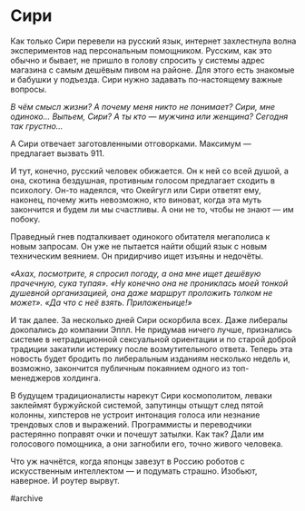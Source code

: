 
# Сири

Как только Сири перевели на русский язык, интернет захлестнула волна экспериментов над персональным помощником. Русским, как это обычно и бывает, не пришло в голову спросить у системы адрес магазина с самым дешёвым пивом на районе. Для этого есть знакомые и бабушки у подъезда. Сири нужно задавать по-настоящему важные вопросы.

_В чём смысл жизни?_
_А почему меня никто не понимает?_
_Сири, мне одиноко…_
_Выпьем, Сири?_
_А ты кто — мужчина или женщина?_
_Сегодня так грустно…_

А Сири отвечает заготовленными отговорками. Максимум — предлагает вызвать 911.

И тут, конечно, русский человек обижается. Он к ней со всей душой, а она, скотина бездушная, противным голосом предлагает сходить в психологу. Он-то надеялся, что Окейгугл или Сири ответят ему, наконец, почему жить невозможно, кто виноват, когда эта муть закончится и будем ли мы счастливы. А они не то, чтобы не знают — им побоку.

Праведный гнев подталкивает одинокого обитателя мегаполиса к новым запросам. Он уже не пытается найти общий язык с новым техническим веянием. Он придирчиво ищет изъяны и недочёты.

_«Ахах, посмотрите, я спросил погоду, а она мне ищет дешёвую прачечную, сука тупая»._
_«Ну конечно она не прониклась моей тонкой душевной организацией, она даже маршрут проложить толком не может»._
_«Да что с неё взять. Приложеньице!»_

И так далее. За несколько дней Сири оскорбила всех. Даже либералы докопались до компании Эппл. Не придумав ничего лучше, признались системе в нетрадиционной сексуальной ориентации и по старой доброй традиции закатили истерику после возмутительного ответа. Теперь эта новость будет бродить по либеральным изданиям несколько недель и, возможно, закончится публичным покаянием одного из топ-менеджеров холдинга.

В будущем традиционалисты нарекут Сири космополитом, леваки заклеймят буржуйской системой, запутинцы отыщут след пятой колонны, хипстеров не устроит интонация голоса или незнание трендовых слов и выражений. Программисты и переводчики растерянно поправят очки и почешут затылки. Как так? Дали им голосового помощника, а они загнобили его, точно живого человека.

Что уж начнётся, когда японцы завезут в Россию роботов с искусственным интеллектом — и подумать страшно. Изобьют, наверное. И роутер вырвут.


#archive